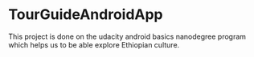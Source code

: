# TourGuideAndroidApp
This project is done on the udacity android basics nanodegree program which helps us to be able explore Ethiopian culture.
